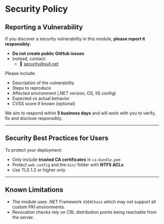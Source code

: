 # Security Policy

## Reporting a Vulnerability

If you discover a security vulnerability in this module, **please report it responsibly**:

- **Do not create public GitHub issues**
- Instead, contact:  
  - 📧 security@svlj.net

Please include:
- Description of the vulnerability
- Steps to reproduce
- Affected environment (.NET version, OS, IIS config)
- Expected vs actual behavior
- CVSS score if known (optional)

We aim to respond within **5 business days** and will work with you to verify, fix and disclose responsibly.

---

## Security Best Practices for Users

To protect your deployment:

- Only include **trusted CA certificates** in `ca-bundle.pem`
- Protect `web.config` and the `bin/` folder with **NTFS ACLs**
- Use TLS 1.2 or higher only

---

## Known Limitations

- The module uses .NET Framework `X509Chain` which may not support all custom PKI environments.
- Revocation checks rely on CRL distribution points being reachable from the server.
